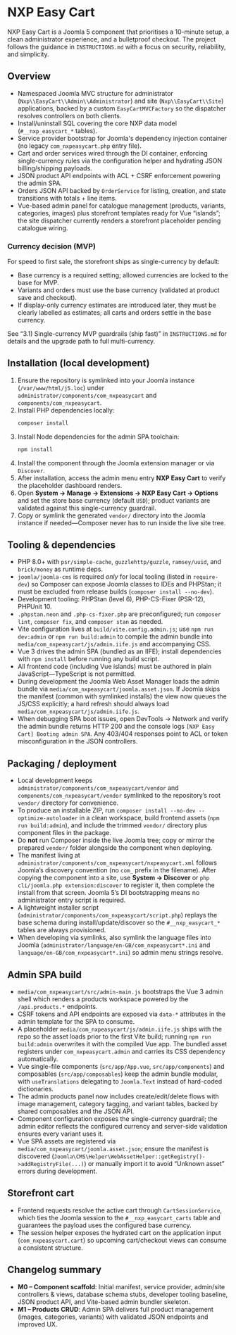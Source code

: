 # NXP Easy Cart

NXP Easy Cart is a Joomla 5 component that prioritises a 10-minute setup, a clean administrator experience, and a bulletproof checkout. The project follows the guidance in `INSTRUCTIONS.md` with a focus on security, reliability, and simplicity.

## Overview

-   Namespaced Joomla MVC structure for administrator (`Nxp\\EasyCart\\Admin\\Administrator`) and site (`Nxp\\EasyCart\\Site`) applications, backed by a custom `EasyCartMVCFactory` so the dispatcher resolves controllers on both clients.
-   Install/uninstall SQL covering the core NXP data model (`#__nxp_easycart_*` tables).
-   Service provider bootstrap for Joomla's dependency injection container (no legacy `com_nxpeasycart.php` entry file).
-   Cart and order services wired through the DI container, enforcing single-currency rules via the configuration helper and hydrating JSON billing/shipping payloads.
-   JSON product API endpoints with ACL + CSRF enforcement powering the admin SPA.
-   Orders JSON API backed by `OrderService` for listing, creation, and state transitions with totals + line items.
-   Vue-based admin panel for catalogue management (products, variants, categories, images) plus storefront templates ready for Vue “islands”; the site dispatcher currently renders a storefront placeholder pending catalogue wiring.

### Currency decision (MVP)

For speed to first sale, the storefront ships as single-currency by default:

-   Base currency is a required setting; allowed currencies are locked to the base for MVP.
-   Variants and orders must use the base currency (validated at product save and checkout).
-   If display-only currency estimates are introduced later, they must be clearly labelled as estimates; all carts and orders settle in the base currency.

See “3.1) Single-currency MVP guardrails (ship fast)” in `INSTRUCTIONS.md` for details and the upgrade path to full multi-currency.

## Installation (local development)

1. Ensure the repository is symlinked into your Joomla instance (`/var/www/html/j5.loc`) under `administrator/components/com_nxpeasycart` and `components/com_nxpeasycart`.
2. Install PHP dependencies locally:
    ```bash
    composer install
    ```
3. Install Node dependencies for the admin SPA toolchain:
    ```bash
    npm install
    ```
4. Install the component through the Joomla extension manager or via `Discover`.
5. After installation, access the admin menu entry **NXP Easy Cart** to verify the placeholder dashboard renders.
6. Open **System → Manage → Extensions → NXP Easy Cart → Options** and set the store base currency (default `USD`); product variants are validated against this single-currency guardrail.
7. Copy or symlink the generated `vendor/` directory into the Joomla instance if needed—Composer never has to run inside the live site tree.

## Tooling & dependencies

-   PHP 8.0+ with `psr/simple-cache`, `guzzlehttp/guzzle`, `ramsey/uuid`, and `brick/money` as runtime deps.
-   `joomla/joomla-cms` is required _only_ for local tooling (listed in `require-dev`) so Composer can expose Joomla classes to IDEs and PHPStan; it must be excluded from release builds (`composer install --no-dev`).
-   Development tooling: PHPStan (level 6), PHP-CS-Fixer (PSR-12), PHPUnit 10.
-   `.phpstan.neon` and `.php-cs-fixer.php` are preconfigured; run `composer lint`, `composer fix`, and `composer stan` as needed.
-   Vite configuration lives at `build/vite.config.admin.js`; use `npm run dev:admin` or `npm run build:admin` to compile the admin bundle into `media/com_nxpeasycart/js/admin.iife.js` and accompanying CSS.
-   Vue 3 drives the admin SPA (bundled as an IIFE); install dependencies with `npm install` before running any build script.
-   All frontend code (including Vue islands) must be authored in plain JavaScript—TypeScript is not permitted.
-   During development the Joomla Web Asset Manager loads the admin bundle via `media/com_nxpeasycart/joomla.asset.json`. If Joomla skips the manifest (common with symlinked installs) the view now queues the JS/CSS explicitly; a hard refresh should always load `media/com_nxpeasycart/js/admin.iife.js`.
-   When debugging SPA boot issues, open DevTools → Network and verify the admin bundle returns HTTP 200 and the console logs `[NXP Easy Cart] Booting admin SPA`. Any 403/404 responses point to ACL or token misconfiguration in the JSON controllers.

## Packaging / deployment

-   Local development keeps `administrator/components/com_nxpeasycart/vendor` and `components/com_nxpeasycart/vendor` symlinked to the repository’s root `vendor/` directory for convenience.
-   To produce an installable ZIP, run `composer install --no-dev --optimize-autoloader` in a clean workspace, build frontend assets (`npm run build:admin`), and include the trimmed `vendor/` directory plus component files in the package.
-   Do **not** run Composer inside the live Joomla tree; copy or mirror the prepared `vendor/` folder alongside the component when deploying.
-   The manifest living at `administrator/components/com_nxpeasycart/nxpeasycart.xml` follows Joomla’s discovery convention (no `com_` prefix in the filename). After copying the component into a site, use **System → Discover** or `php cli/joomla.php extension:discover` to register it, then complete the install from that screen. Joomla 5’s DI bootstrapping means no administrator entry script is required.
-   A lightweight installer script (`administrator/components/com_nxpeasycart/script.php`) replays the base schema during install/update/discover so the `#__nxp_easycart_*` tables are always provisioned.
-   When developing via symlinks, also symlink the language files into Joomla (`administrator/language/en-GB/com_nxpeasycart*.ini` and `language/en-GB/com_nxpeasycart*.ini`) so admin menu strings resolve.

## Admin SPA build

-   `media/com_nxpeasycart/src/admin-main.js` bootstraps the Vue 3 admin shell which renders a products workspace powered by the `/api.products.*` endpoints.
-   CSRF tokens and API endpoints are exposed via `data-*` attributes in the admin template for the SPA to consume.
-   A placeholder `media/com_nxpeasycart/js/admin.iife.js` ships with the repo so the asset loads prior to the first Vite build; running `npm run build:admin` overwrites it with the compiled Vue app. The bundled asset registers under `com_nxpeasycart.admin` and carries its CSS dependency automatically.
-   Vue single-file components (`src/app/App.vue`, `src/app/components`) and composables (`src/app/composables`) keep the admin bundle modular, with `useTranslations` delegating to `Joomla.Text` instead of hard-coded dictionaries.
-   The admin products panel now includes create/edit/delete flows with image management, category tagging, and variant tables, backed by shared composables and the JSON API.
-   Component configuration exposes the single-currency guardrail; the admin editor reflects the configured currency and server-side validation ensures every variant uses it.
-   Vue SPA assets are registered via `media/com_nxpeasycart/joomla.asset.json`; ensure the manifest is discovered (`Joomla\CMS\Helper\WebAssetHelper::getRegistry()->addRegistryFile(...)`) or manually import it to avoid “Unknown asset” errors during development.

## Storefront cart

-   Frontend requests resolve the active cart through `CartSessionService`, which ties the Joomla session to the `#__nxp_easycart_carts` table and guarantees the payload uses the configured base currency.
-   The session helper exposes the hydrated cart on the application input (`com_nxpeasycart.cart`) so upcoming cart/checkout views can consume a consistent structure.

## Changelog summary

-   **M0 – Component scaffold**: Initial manifest, service provider, admin/site controllers & views, database schema stubs, developer tooling baseline, JSON product API, and Vite-based admin bundler skeleton.
-   **M1 – Products CRUD**: Admin SPA delivers full product management (images, categories, variants) with validated JSON endpoints and improved UX.
